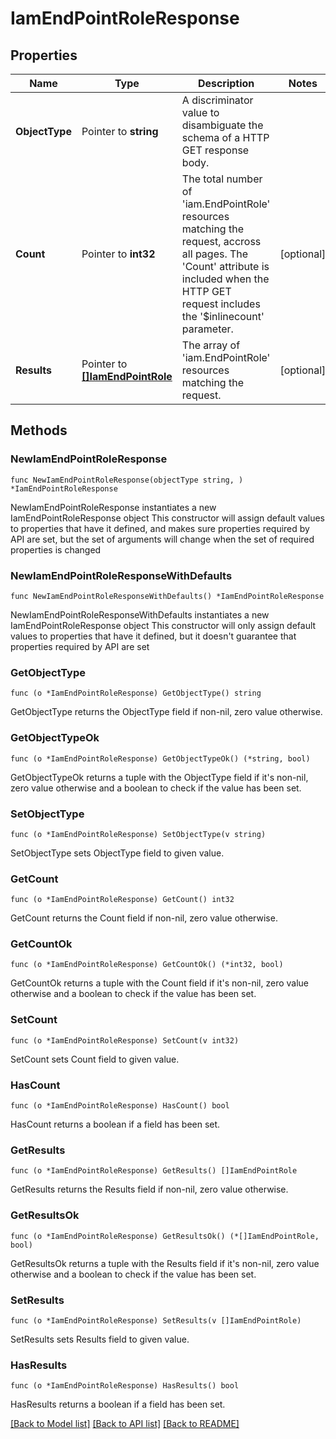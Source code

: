 # IamEndPointRoleResponse

## Properties

Name | Type | Description | Notes
------------ | ------------- | ------------- | -------------
**ObjectType** | Pointer to **string** | A discriminator value to disambiguate the schema of a HTTP GET response body. | 
**Count** | Pointer to **int32** | The total number of &#39;iam.EndPointRole&#39; resources matching the request, accross all pages. The &#39;Count&#39; attribute is included when the HTTP GET request includes the &#39;$inlinecount&#39; parameter. | [optional] 
**Results** | Pointer to [**[]IamEndPointRole**](iam.EndPointRole.md) | The array of &#39;iam.EndPointRole&#39; resources matching the request. | [optional] 

## Methods

### NewIamEndPointRoleResponse

`func NewIamEndPointRoleResponse(objectType string, ) *IamEndPointRoleResponse`

NewIamEndPointRoleResponse instantiates a new IamEndPointRoleResponse object
This constructor will assign default values to properties that have it defined,
and makes sure properties required by API are set, but the set of arguments
will change when the set of required properties is changed

### NewIamEndPointRoleResponseWithDefaults

`func NewIamEndPointRoleResponseWithDefaults() *IamEndPointRoleResponse`

NewIamEndPointRoleResponseWithDefaults instantiates a new IamEndPointRoleResponse object
This constructor will only assign default values to properties that have it defined,
but it doesn't guarantee that properties required by API are set

### GetObjectType

`func (o *IamEndPointRoleResponse) GetObjectType() string`

GetObjectType returns the ObjectType field if non-nil, zero value otherwise.

### GetObjectTypeOk

`func (o *IamEndPointRoleResponse) GetObjectTypeOk() (*string, bool)`

GetObjectTypeOk returns a tuple with the ObjectType field if it's non-nil, zero value otherwise
and a boolean to check if the value has been set.

### SetObjectType

`func (o *IamEndPointRoleResponse) SetObjectType(v string)`

SetObjectType sets ObjectType field to given value.


### GetCount

`func (o *IamEndPointRoleResponse) GetCount() int32`

GetCount returns the Count field if non-nil, zero value otherwise.

### GetCountOk

`func (o *IamEndPointRoleResponse) GetCountOk() (*int32, bool)`

GetCountOk returns a tuple with the Count field if it's non-nil, zero value otherwise
and a boolean to check if the value has been set.

### SetCount

`func (o *IamEndPointRoleResponse) SetCount(v int32)`

SetCount sets Count field to given value.

### HasCount

`func (o *IamEndPointRoleResponse) HasCount() bool`

HasCount returns a boolean if a field has been set.

### GetResults

`func (o *IamEndPointRoleResponse) GetResults() []IamEndPointRole`

GetResults returns the Results field if non-nil, zero value otherwise.

### GetResultsOk

`func (o *IamEndPointRoleResponse) GetResultsOk() (*[]IamEndPointRole, bool)`

GetResultsOk returns a tuple with the Results field if it's non-nil, zero value otherwise
and a boolean to check if the value has been set.

### SetResults

`func (o *IamEndPointRoleResponse) SetResults(v []IamEndPointRole)`

SetResults sets Results field to given value.

### HasResults

`func (o *IamEndPointRoleResponse) HasResults() bool`

HasResults returns a boolean if a field has been set.


[[Back to Model list]](../README.md#documentation-for-models) [[Back to API list]](../README.md#documentation-for-api-endpoints) [[Back to README]](../README.md)


